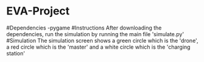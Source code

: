 # EVA-Project

#Dependencies
-pygame
#Instructions
After downloading the dependencies, run the simulation by running the main file 'simulate.py'
#Simulation
The simulation screen shows a green circle which is the 'drone', a red circle which is the 'master' and a white circle which is the 'charging station'

